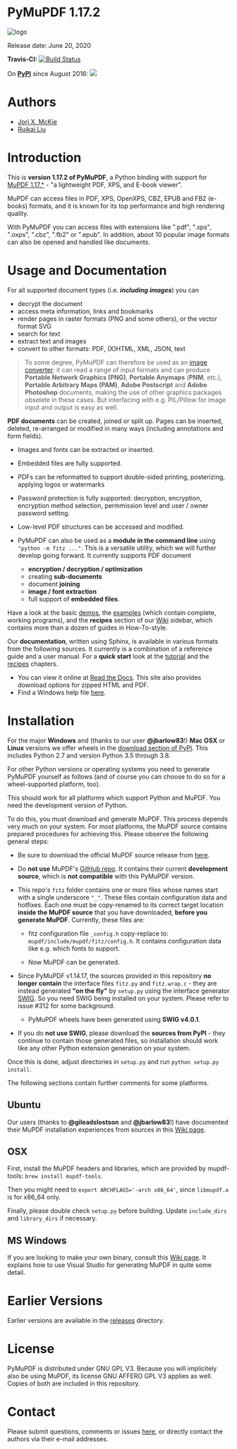 # PyMuPDF 1.17.2

![logo](https://github.com/pymupdf/PyMuPDF/blob/master/demo/pymupdf.jpg)

Release date: June 20, 2020

**Travis-CI:** [![Build Status](https://travis-ci.org/JorjMcKie/py-mupdf.svg?branch=master)](https://travis-ci.org/JorjMcKie/py-mupdf)

On **[PyPI](https://pypi.org/project/PyMuPDF)** since August 2016: [![](https://pepy.tech/badge/pymupdf)](https://pepy.tech/project/pymupdf)

# Authors
* [Jorj X. McKie](mailto:jorj.x.mckie@outlook.de)
* [Ruikai Liu](mailto:lrk700@gmail.com)

# Introduction

This is **version 1.17.2 of PyMuPDF**, a Python binding with support for [MuPDF 1.17.*](http://mupdf.com/) - "a lightweight PDF, XPS, and E-book viewer".

MuPDF can access files in PDF, XPS, OpenXPS, CBZ, EPUB and FB2 (e-books) formats, and it is known for its top performance and high rendering quality.

With PyMuPDF you can access files with extensions like ".pdf", ".xps", ".oxps", ".cbz", ".fb2" or ".epub". In addition, about 10 popular image formats can also be opened and handled like documents.


# Usage and Documentation
For all supported document types (i.e. **_including images_**) you can
* decrypt the document
* access meta information, links and bookmarks
* render pages in raster formats (PNG and some others), or the vector format SVG
* search for text
* extract text and images
* convert to other formats: PDF, (X)HTML, XML, JSON, text

> To some degree, PyMuPDF can therefore be used as an [image converter](https://github.com/pymupdf/PyMuPDF/wiki/How-to-Convert-Images): it can read a range of input formats and can produce **Portable Network Graphics (PNG)**, **Portable Anymaps** (**PNM**, etc.), **Portable Arbitrary Maps (PAM)**, **Adobe Postscript** and **Adobe Photoshop** documents, making the use of other graphics packages obselete in these cases. But interfacing with e.g. PIL/Pillow for image input and output is easy as well.

**PDF documents** can be created, joined or split up. Pages can be inserted, deleted, re-arranged or modified in many ways (including annotations and form fields).

* Images and fonts can be extracted or inserted.
* Embedded files are fully supported.
* PDFs can be reformatted to support double-sided printing, posterizing, applying logos or watermarks
* Password protection is fully supported: decryption, encryption, encryption method selection, permmission level and user / owner password setting.
* Low-level PDF structures can be accessed and modified.
* PyMuPDF can also be used as a **module in the command line** using ``"python -m fitz ..."``. This is a versatile utility, which we will further develop going forward. It currently supports PDF document

    - **encryption / decryption / optimization**
    - creating **sub-documents**
    - document **joining**
    - **image / font extraction**
    - full support of **embedded files**.


Have a look at the basic [demos](https://github.com/pymupdf/PyMuPDF-Utilities/tree/master/demo), the [examples](https://github.com/pymupdf/PyMuPDF-Utilities/tree/master/examples) (which contain complete, working programs), and the **recipes** section of our [Wiki](https://github.com/pymupdf/PyMuPDF/wiki) sidebar, which contains more than a dozen of guides in How-To-style.

Our **documentation**, written using Sphinx, is available in various formats from the following sources. It currently is a combination of a reference guide and a user manual. For a **quick start** look at the [tutorial](https://pymupdf.readthedocs.io/en/latest/tutorial/) and the [recipes](https://pymupdf.readthedocs.io/en/latest/faq/) chapters.

* You can view it online at [Read the Docs](https://readthedocs.org/projects/pymupdf/). This site also provides download options for zipped HTML and PDF.
* Find a Windows help file [here](https://github.com/pymupdf/PyMuPDF-optional-material/tree/master/doc/PyMuPDF.chm).


# Installation

For the major **Windows** and (thanks to our user **@jbarlow83**!) **Mac OSX** or **Linux** versions we offer wheels in the [download section of PyPI](https://pypi.org/project/PyMuPDF/#files). This includes Python 2.7 and version Python 3.5 through 3.8.

For other Python versions or operating systems you need to generate PyMuPDF yourself as follows (and of course you can choose to do so for a wheel-supported platform, too).

This should work for all platforms which support Python and MuPDF. You need the development version of Python.

To do this, you must download and generate MuPDF. This process depends very much on your system. For most platforms, the MuPDF source contains prepared procedures for achieving this. Please observe the following general steps:

* Be sure to download the official MuPDF source release from [here](https://mupdf.com/downloads/archive).

* Do **not use** MuPDF's [GitHub repo](https://github.com/ArtifexSoftware/mupdf). It contains their current **development source**, which is **not compatible** with this PyMuPDF version.

* This repo's `fitz` folder contains one or more files whose names start with a single underscore `"_"`. These files contain configuration data and hotfixes. Each one must be copy-renamed to its correct target location **inside the MuPDF source** that you have downloaded, **before you generate MuPDF**. Currently, these files are:
  - fitz configuration file `_config.h` copy-replace to: `mupdf/include/mupdf/fitz/config.h`. It contains configuration data like e.g. which fonts to support.

  - Now MuPDF can be generated.

* Since PyMuPDF v1.14.17, the sources provided in this repository **no longer contain** the interface files ``fitz.py`` and ``fitz.wrap.c`` - they are instead generated **"on the fly"** by ``setup.py`` using the interface generator [SWIG](http://www.swig.org/). So you need SWIG being installed on your system. Please refer to issue #312 for some background.
    - PyMuPDF wheels have been generated using **SWIG v4.0.1**.


* If you do **not use SWIG**, please download the **sources from PyPI** - they continue to contain those generated files, so installation should work like any other Python extension generation on your system.

Once this is done, adjust directories in ``setup.py`` and run ``python setup.py install``.

The following sections contain further comments for some platforms.

## Ubuntu
Our users (thanks to **@gileadslostson** and **@jbarlow83**!) have documented their MuPDF installation experiences from sources in this [Wiki page](https://github.com/pymupdf/PyMuPDF/wiki/Ubuntu-Installation-Experience).

## OSX
First, install the MuPDF headers and libraries, which are provided by mupdf-tools: ``brew install mupdf-tools``.

Then you might need to ``export ARCHFLAGS='-arch x86_64'``, since ``libmupdf.a`` is for x86_64 only.

Finally, please double check ``setup.py`` before building. Update ``include_dirs`` and ``library_dirs`` if necessary.

## MS Windows
If you are looking to make your own binary, consult this [Wiki page](https://github.com/pymupdf/PyMuPDF/wiki/Windows-Binaries-Generation). It explains how to use Visual Studio for generating MuPDF in quite some detail.

# Earlier Versions
Earlier versions are available in the [releases](https://github.com/pymupdf/PyMuPDF/releases) directory.

# License
PyMuPDF is distributed under GNU GPL V3. Because you will implicitely also be using MuPDF, its license GNU AFFERO GPL V3 applies as well. Copies of both are included in this repository.

# Contact
Please submit questions, comments or issues [here](https://github.com/pymupdf/PyMuPDF/issues), or directly contact the authors via their e-mail addresses.
